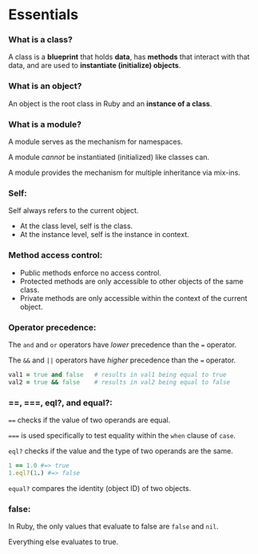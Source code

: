 # Essentials

### What is a class?

A class is a **blueprint** that holds **data**,
has **methods** that interact with that data,
and are used to **instantiate (initialize) objects**.

### What is an object?

An object is the root class in Ruby and an **instance of a class**.

### What is a module?

A module serves as the mechanism for namespaces.

A module _cannot_ be instantiated (initialized) like classes can.

A module provides the mechanism for multiple inheritance via mix-ins.

### Self:

Self always refers to the current object.

* At the class level, self is the class.
* At the instance level, self is the instance in context.

### Method access control:

* Public methods enforce no access control.
* Protected methods are only accessible to other objects of the same class.
* Private methods are only accessible within the context of the current object.

### Operator precedence:

The `and` and `or` operators have _lower_ precedence than the `=` operator.

The `&&` and `||` operators have _higher_ precedence than the `=` operator.

```ruby
val1 = true and false   # results in val1 being equal to true
val2 = true && false    # results in val2 being equal to false
```

### ==, ===, eql?, and equal?:
`==` checks if the value of two operands are equal.

`===` is used specifically to test equality within the `when` clause of `case`.

`eql?` checks if the value and the type of two operands are the same.

```ruby
1 == 1.0 #=> true
1.eql?(1.) #=> false
```

`equal?` compares the identity (object ID) of two objects.

### false:

In Ruby, the only values that evaluate to false are `false` and `nil`.

Everything else evaluates to true.

